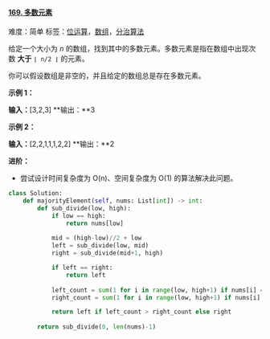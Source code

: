 #### [169\. 多数元素](https://leetcode-cn.com/problems/majority-element/)

难度：简单
标签：[位运算](../Topic/位运算.md)，[数组](../Topic/数组.md)，[分治算法](../Topic/分治算法.md)

给定一个大小为 _n_ 的数组，找到其中的多数元素。多数元素是指在数组中出现次数 **大于** `⌊ n/2 ⌋` 的元素。

你可以假设数组是非空的，并且给定的数组总是存在多数元素。

**示例 1：**

**输入：**\[3,2,3\]
**输出：**3

**示例 2：**

**输入：**\[2,2,1,1,1,2,2\]
**输出：**2

**进阶：**

-   尝试设计时间复杂度为 O(n)、空间复杂度为 O(1) 的算法解决此问题。

```python
class Solution:
    def majorityElement(self, nums: List[int]) -> int:
        def sub_divide(low, high):
            if low == high:
                return nums[low]
            
            mid = (high-low)//2 + low
            left = sub_divide(low, mid)
            right = sub_divide(mid+1, high)

            if left == right:
                return left
            
            left_count = sum(1 for i in range(low, high+1) if nums[i] == left)
            right_count = sum(1 for i in range(low, high+1) if nums[i] == right)

            return left if left_count > right_count else right
        
        return sub_divide(0, len(nums)-1)
 ```
 